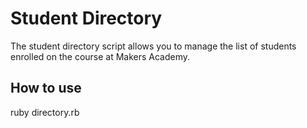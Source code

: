 Student Directory
=================

The student directory script allows you to manage the list of students enrolled on the course at Makers Academy.

How to use
----------


ruby directory.rb

